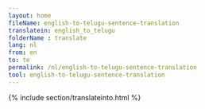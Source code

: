 ```yaml
---
layout: home
fileName: english-to-telugu-sentence-translation
translatein: english_to_telugu
folderName : translate
lang: nl
from: en
to: te
permalink: /nl/english-to-telugu-sentence-translation
tool: english-to-telugu-sentence-translation
---
```

{% include section/translateinto.html %}